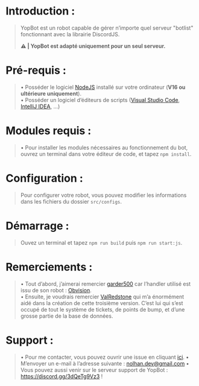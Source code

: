 # Introduction :
> YopBot est un robot capable de gérer n’importe quel serveur "botlist" fonctionnant avec la librairie DiscordJS.
>
> **⚠️ | YopBot est adapté uniquement pour __un seul serveur__.**
# Pré-requis :
> • Posséder le logiciel [NodeJS](https://nodejs.org) installé sur votre ordinateur (**V16 ou ultérieure uniquement**).  
> • Posséder un logiciel d’éditeurs de scripts ([Visual Studio Code](https://code.visualstudio.com/), [IntelliJ IDEA](https://www.jetbrains.com/idea), ...)
# Modules requis :
> • Pour installer les modules nécessaires  au fonctionnement du bot, ouvrez un terminal dans votre éditeur de code, et tapez `npm install`. 
# Configuration :
> Pour configurer votre robot, vous pouvez modifier les informations dans les fichiers du dossier `src/configs`.
# Démarrage :
> Ouvez un terminal et tapez `npm run build` puis `npm run start:js`.
# Remerciements :
> • Tout d’abord, j’aimerai remercier [garder500](https://github.com/garder500) car l’handler utilisé est issu de son robot : [Obvision](https://github.com/garder500/obvision).  
> • Ensuite, je voudrais remercier [ValRedstone](https://github.com/ValRedstone) qui m’a énormément aidé dans la création de cette troisième version. C’est lui qui s’est occupé de tout le système de tickets, de points de bump, et d’une grosse partie de la base de données.
# Support :
> • Pour me contacter, vous pouvez ouvrir une issue en cliquant [ici](https://github.com/Nonolanlan1007/Yop-Bot/issues/new).
> • M’envoyer un e-mail à l’adresse suivante : nolhan.dev@gmail.com
> • Vous pouvez aussi venir sur le serveur support de YopBot : https://discord.gg/3dQeTg9Vz3 !